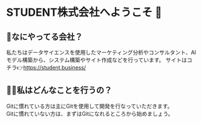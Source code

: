 # STUDENT株式会社へようこそ 👋

## 🏢なにやってる会社？
私たちはデータサイエンスを使用したマーケティング分析やコンサルタント、AIモデル構築から、システム構築やサイト作成などを行っています。
サイトはコチラ👉https://student.business/

## 🙋‍♀️私はどんなことを行うの？
Gitに慣れている方は主にGitを使用して開発を行なっていただきます。  
Gitに慣れていない方は、まずはGitになれるところから始めましょう。

<!--

**Here are some ideas to get you started:**

🙋‍♀️ A short introduction - what is your organization all about?
🌈 Contribution guidelines - how can the community get involved?
👩‍💻 Useful resources - where can the community find your docs? Is there anything else the community should know?
🍿 Fun facts - what does your team eat for breakfast?
🧙 Remember, you can do mighty things with the power of [Markdown](https://docs.github.com/github/writing-on-github/getting-started-with-writing-and-formatting-on-github/basic-writing-and-formatting-syntax)
-->

